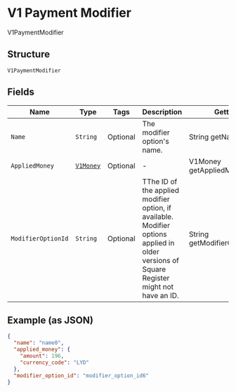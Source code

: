 
# V1 Payment Modifier

V1PaymentModifier

## Structure

`V1PaymentModifier`

## Fields

| Name | Type | Tags | Description | Getter |
|  --- | --- | --- | --- | --- |
| `Name` | `String` | Optional | The modifier option's name. | String getName() |
| `AppliedMoney` | [`V1Money`](/doc/models/v1-money.md) | Optional | - | V1Money getAppliedMoney() |
| `ModifierOptionId` | `String` | Optional | TThe ID of the applied modifier option, if available. Modifier options applied in older versions of Square Register might not have an ID. | String getModifierOptionId() |

## Example (as JSON)

```json
{
  "name": "name0",
  "applied_money": {
    "amount": 196,
    "currency_code": "LYD"
  },
  "modifier_option_id": "modifier_option_id6"
}
```

